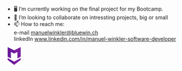 - 🖥️ I’m currently working on the final project for my Bootcamp.
- 💞️ I’m looking to collaborate on intressting projects, big or small
- 📫 How to reach me: <br>
  e-mail manuelwinkler@bluewin.ch <br>
  linkedIn www.linkedin.com/in/manuel-winkler-software-developer
  
![alt text](https://github.com/adam-p/markdown-here/raw/master/src/common/images/icon48.png "Logo Title Text 1")

